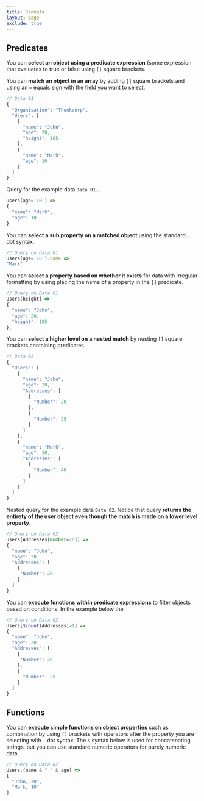 ```yaml
---
title: Jsonata
layout: page
exclude: true
---
```


## Predicates

You can **select an object using a predicate expression** (some expression that evaluates to true or false using `[]` square brackets.

You can **match an object in an array** by adding `[]` square brackets and using an `=` equals sign with the field you want to select.
```js
// Data 01
{
  "Organisation": "Thunkcorp",
  "Users": [
    {
      "name": "John",
      "age": 20,
      "height": 185
    },
    {
      "name": "Mark",
      "age": 10
    }
  ]
}
```

Query for the example data `Data 01`...
```js
Users[age='10'] =>
{
  "name": "Mark",
  "age": 10
}
```

You can **select a sub property on a matched object**  using the standard `.` dot syntax.
```js
// Query on Data 01
Users[age='10'].name =>
"Mark"
```

You can **select a property based on whether it exists** for data with irregular formatting by using placing the name of a property in the `[]` predicate.
```js
// Query on Data 01
Users[height] =>
{
  "name": "John",
  "age": 20,
  "height": 185
},
```

You can **select a higher level on a nested match** by nesting `[]` square brackets containing predicates.
```js
// Data 02
{
  "Users": [
    {
      "name": "John",
      "age": 20,
      "Addresses": [
        {
		  "Number": 20
        },
        {
          "Number": 25
        }
      ]
    },
    {
      "name": "Mark",
      "age": 10,
      "Addresses": [
        {
		  "Number": 40
        }
      ]
    }
  ]
}
```

Nested query for the example data `Data 02`. Notice that query **returns the entirety of the user object even though the match is made on a lower level property**.
```js
// Query on Data 02
Users[Addresses[Number=20]] =>
{
  "name": "John",
  "age": 20
  "Addresses": [
    {
     "Number": 20
    }
  ]
}
```

You can **execute functions within predicate expressions** to filter objects based on conditions. In the example below the 
```js
// Query on Data 02
Users[$count(Addresses)>1] =>
{
  "name": "John",
  "age": 20
  "Addresses": [
    {
     "Number": 20
    },
    {
      "Number": 25
    }
  ]
}
```


## Functions

You can **execute simple functions on object properties** such us combination by using `()` brackets with operators after the property you are selecting with `.` dot syntax. The `&` syntax below is used for concatenating strings, but you can use standard numeric operators for purely numeric data.
```js
// Query on Data 02
Users.(name & " " & age) =>
[
  "John, 20",
  "Mark, 10"
]
```
<!--stackedit_data:
eyJoaXN0b3J5IjpbMTk5ODMzNDczMSw3MzYxMjEzODcsLTU2Nj
E3OTQ5MCwxODM4ODEyNDg1LC0yMDk3ODk4MzUxLC0xMzY2NzEy
NDk2LC02NDY3ODg2NDNdfQ==
-->